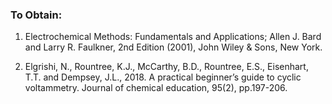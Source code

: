 ### To Obtain:

1. Electrochemical Methods: Fundamentals and Applications; Allen J. Bard and Larry R. Faulkner, 2nd Edition (2001), John Wiley & Sons, New York.<br>

2. Elgrishi, N., Rountree, K.J., McCarthy, B.D., Rountree, E.S., Eisenhart, T.T. and Dempsey, J.L., 2018. A practical beginner’s guide to cyclic voltammetry. Journal of chemical education, 95(2), pp.197-206.<br>